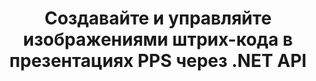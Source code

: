---
############################# Static ############################
layout: "auto-gen-gist"
draft: false
path: "ru/assembly/net/barcode/pps"
otherformats: PPT PPTX PPTM PPSX PPSM POT POTX POTM ODP OTP 

############################# Head ############################
head_title: ".NET API для создания изображений штрих-кода в презентациях PPS "
head_description: "API GroupDocs.Assembly .NET позволяет разработчикам создавать и вставлять изображения штрих-кода в документы презентаций (PPT, PPTX, PPTM, PPS, PPSX, PPSM, POT и ODP)."

############################# Header ############################
title: "Создавайте и управляйте изображениями штрих-кода в презентациях PPS  через .NET API"
description: " GroupDocs.Assembly позволяет .NET-программистам динамически создавать, изменять и управлять изображениями штрих-кода в презентациях PPS  внутри C#, ASP.NET и других приложений .NET."

######################### Download Button #######################
button:
    enable: true

############################# About ############################
about:
    enable: true
    title: "Как генерировать и размещать штрих-коды в презентациях?"
    content: |
      Презентация — отличный способ донести информацию от спикера до аудитории. Он широко используется компаниями, деловыми людьми, учителями и студентами, потому что его легче понять, чем текстовые документы. Использование штрих-кодов становится все более распространенным для идентификации практически во всех видах бизнеса. API GroupDocs.Assembly .NET позволяет создавать и вставлять изображения штрих-кода в PowerPoint и другие типы презентаций, такие как PPT, PPTX, PPTM, PPS, PPSX, PPSM, POT, POTX, POTM, ODP и многие другие. Он обеспечивает поддержку нескольких часто используемых типов штрих-кодов 1D и 2D. Он также полностью поддерживает настройку штрих-кода на слайдах презентации, а также позволяет изменять размер изображения штрих-кода, устанавливать передний и задний цвета, изменять шрифты, улучшать размещение текста штрих-кода, устанавливать разрешение изображения штрих-кода и многое другое.

############################# content ############################
steps:
    enable: true
    block:
    - title_left: "Добавьте штрих-коды в презентации PPS "
      content_left: |
       В приведенном ниже коде C# .NET показано, как пользователи могут динамически создавать изображения штрих-кода, используя различные поддерживаемые символы, и вставлять их в слайды презентации Microsoft PowerPoint PPS .
      
      title_right: "Вставьте штрих-коды в файл PPS  через .NET"
      content_right: |
       * Создайте экземпляр [DocumentAssembler](https://apireference.groupdocs.com/assembly/net/groupdocs.assembly/documentassembler) 
       * Вызовите метод [AssembleDocument](https://apireference.groupdocs.com/assembly/net/groupdocs.assembly.documentassembler/assembledocument/methods/1) со следующими параметрами.
           * Поток для чтения шаблона документа.
           * Поток для записи результирующего документа.
           * Дополнительные возможности загрузки и сохранения документа.
           * Информация об объектах источника данных.

     
      gisthash: "1eb55d05b653c510028185fea185dabe"
      gistfile: "create_barcodes_in_presentations.cs"

    - title_left: "Системные Требования"
      content_left: |
        API GroupDocs.Assembly .NET поддерживаются на всех основных платформах и операционных системах. Полное руководство по системным требованиям можно найти на странице [системные требования](https://docs.groupdocs.com/assembly/net/system-requirements/). Перед выполнением приведенного ниже кода убедитесь, что на вашем компьютере установлены следующие предварительные компоненты. система:
         * Операционные системы: Microsoft Windows, Linux, MacOS
         * Среда разработки: Visual Studio, Xamarin, MonoDevelop и т. д.
         * Фреймворки: .NET Framework, .NET Standard, .NET Core, Mono
         * Получите последнюю версию API GroupDocs.Assembly .NET из [NuGet](https://www.nuget.org/packages/GroupDocs.Assembly/)
        
      title_right: "Зачем использовать GroupDocs.Assembly"
      content_right: |
         * Разрешить пользователям создавать собственные документы из шаблонов.
         * Для создания и автоматизации документов не требуется дополнительное программное обеспечение
         * Возможность создания выходного документа на основе источника данных
         * Динамически вставлять содержимое документа в отчет
         * Динамически прикрепляйте вложения электронной почты и вставляйте гиперссылки в отчеты.
         * Автоматическое удаление пустых абзацев
         * Полная поддержка нескольких форматов данных
         * Поддержка динамических вложений электронной почты

demos:
    enable: true


more_formats:
    enable: true


back_to_top:
    enable: true
---